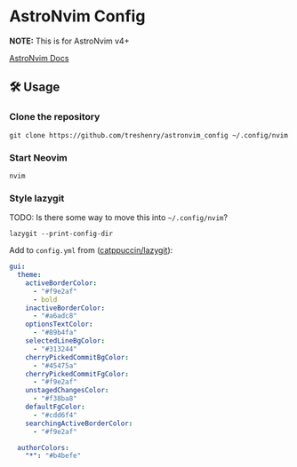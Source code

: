# AstroNvim Config

**NOTE:** This is for AstroNvim v4+

[AstroNvim Docs](https://docs.astronvim.com/)

## 🛠️ Usage

### Clone the repository

```shell
git clone https://github.com/treshenry/astronvim_config ~/.config/nvim
```

### Start Neovim

```shell
nvim
```

### Style lazygit

TODO: Is there some way to move this into `~/.config/nvim`?

```shell
lazygit --print-config-dir
```

Add to `config.yml` from ([catppuccin/lazygit](https://github.com/catppuccin/lazygit/blob/main/themes/mocha/yellow.yml)):

```yaml
gui:
  theme:
    activeBorderColor:
      - "#f9e2af"
      - bold
    inactiveBorderColor:
      - "#a6adc8"
    optionsTextColor:
      - "#89b4fa"
    selectedLineBgColor:
      - "#313244"
    cherryPickedCommitBgColor:
      - "#45475a"
    cherryPickedCommitFgColor:
      - "#f9e2af"
    unstagedChangesColor:
      - "#f38ba8"
    defaultFgColor:
      - "#cdd6f4"
    searchingActiveBorderColor:
      - "#f9e2af"

  authorColors:
    "*": "#b4befe"
```
